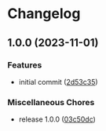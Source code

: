 # Changelog

## 1.0.0 (2023-11-01)


### Features

* initial commit ([2d53c35](https://github.com/Nolway/vite-grakkit-hrm/commit/2d53c3506a53b213f482deb0d286f69a2b8eef11))


### Miscellaneous Chores

* release 1.0.0 ([03c50dc](https://github.com/Nolway/vite-grakkit-hrm/commit/03c50dc1d548e9a0b70a347639ce4b2b2b81c84a))
